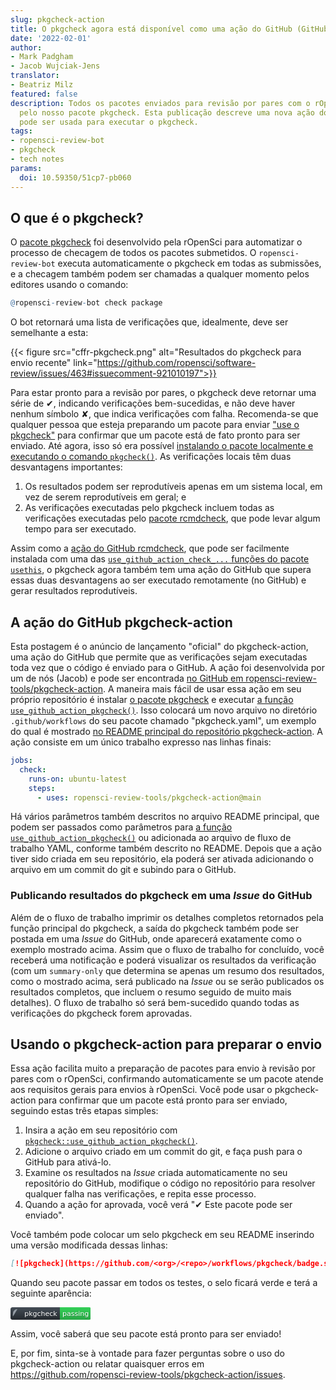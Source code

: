 ```yaml
---
slug: pkgcheck-action
title: O pkgcheck agora está disponível como uma ação do GitHub (GitHub Action)!
date: '2022-02-01'
author:
- Mark Padgham
- Jacob Wujciak-Jens
translator:
- Beatriz Milz
featured: false
description: Todos os pacotes enviados para revisão por pares com o rOpenSci são verificados
  pelo nosso pacote pkgcheck. Esta publicação descreve uma nova ação do GitHub (GitHub Action) que
  pode ser usada para executar o pkgcheck.
tags:
- ropensci-review-bot
- pkgcheck
- tech notes
params:
  doi: 10.59350/51cp7-pb060
---
```


## O que é o pkgcheck?

O [pacote pkgcheck](https://github.com/ropensci-review-tools/pkgcheck) foi desenvolvido pela rOpenSci para automatizar o processo de checagem de todos os pacotes submetidos.
O `ropensci-review-bot` executa automaticamente o pkgcheck em todas as submissões, e a checagem também podem ser chamadas a qualquer momento pelos editores usando o comando:

```r
@ropensci-review-bot check package
```

O bot retornará uma lista de verificações que, idealmente, deve ser semelhante a esta:

{{< figure src="cffr-pkgcheck.png" alt="Resultados do pkgcheck para envio recente"  link="https://github.com/ropensci/software-review/issues/463#issuecomment-921010197">}}

Para estar pronto para a revisão por pares, o pkgcheck deve retornar uma série de ✔, indicando verificações bem-sucedidas, e não deve haver nenhum símbolo ✘, que indica verificações com falha. Recomenda-se que qualquer pessoa que esteja preparando um pacote para enviar ["use o pkgcheck"](https://devguide.ropensci.org/authors-guide.html) para confirmar que um pacote está de fato pronto para ser enviado. Até agora, isso só era possível [instalando o pacote localmente e executando o comando `pkgcheck()`](https://devguide.ropensci.org/authors-guide.html). As verificações locais têm duas desvantagens importantes:

1. Os resultados podem ser reprodutíveis apenas em um sistema local, em vez de serem reprodutíveis em geral; e
2. As verificações executadas pelo pkgcheck incluem todas as verificações executadas pelo [pacote rcmdcheck](https://r-lib.github.io/rcmdcheck/), que pode levar algum tempo para ser executado.

Assim como a [ação do GitHub rcmdcheck](https://github.com/r-lib/actions/blob/v2-branch/examples/check-standard.yaml), que pode ser facilmente instalada com uma das [`use_github_action_check_...` funções do pacote `usethis`](https://usethis.r-lib.org/reference/github_actions.html), o pkgcheck agora também tem uma ação do GitHub que supera essas duas desvantagens ao ser executado remotamente (no GitHub) e gerar resultados reprodutíveis.

## A ação do GitHub pkgcheck-action 

Esta postagem é o anúncio de lançamento "oficial" do pkgcheck-action, uma ação do GitHub que permite que as verificações sejam executadas toda vez que o código é enviado para o GitHub. A ação foi desenvolvida por um de nós (Jacob) e pode ser encontrada [no GitHub em ropensci-review-tools/pkgcheck-action](https://github.com/ropensci-review-tools/pkgcheck-action). A maneira mais fácil de usar essa ação em seu próprio repositório é instalar [o pacote pkgcheck](https://docs.ropensci.org/pkgcheck/#installation) e executar [a função `use_github_action_pkgcheck()`](https://docs.ropensci.org/pkgcheck/reference/use_github_action_pkgcheck.html). Isso colocará um novo arquivo no diretório `.github/workflows` do seu pacote chamado "pkgcheck.yaml", um exemplo do qual é mostrado [no README principal do repositório pkgcheck-action](https://github.com/ropensci-review-tools/pkgcheck-action#usage). A ação consiste em um único trabalho expresso nas linhas finais:

```yaml
jobs:
  check:
    runs-on: ubuntu-latest
    steps:
      - uses: ropensci-review-tools/pkgcheck-action@main
```

Há vários parâmetros também descritos no arquivo README principal, que podem ser passados como parâmetros para [a função `use_github_action_pkgcheck()`](https://docs.ropensci.org/pkgcheck/reference/use_github_action_pkgcheck.html) ou adicionada ao arquivo de fluxo de trabalho YAML, conforme também descrito no README. Depois que a ação tiver sido criada em seu repositório, ela poderá ser ativada adicionando o arquivo em um commit do git e subindo para o GitHub.

### Publicando resultados do pkgcheck em uma *Issue* do GitHub

Além de o fluxo de trabalho imprimir os detalhes completos retornados pela função principal do pkgcheck, a saída do pkgcheck também pode ser postada em uma *Issue* do GitHub, onde aparecerá exatamente como o exemplo mostrado acima. Assim que o fluxo de trabalho for concluído, você receberá uma notificação e poderá visualizar os resultados da verificação (com um `summary-only` que determina se apenas um resumo dos resultados, como o mostrado acima, será publicado na *Issue* ou se serão publicados os resultados completos, que incluem o resumo seguido de muito mais detalhes). O fluxo de trabalho só será bem-sucedido quando todas as verificações do pkgcheck forem aprovadas.

## Usando o pkgcheck-action para preparar o envio

Essa ação facilita muito a preparação de pacotes para envio à revisão por pares com o rOpenSci, confirmando automaticamente se um pacote atende aos requisitos gerais para envios à rOpenSci. Você pode usar o pkgcheck-action para confirmar que um pacote está pronto para ser enviado, seguindo estas três etapas simples:

1. Insira a ação em seu repositório com [`pkgcheck::use_github_action_pkgcheck()`](https://docs.ropensci.org/pkgcheck/reference/use_github_action_pkgcheck.html).
2. Adicione o arquivo criado em um commit do git, e faça push para o GitHub para ativá-lo.
3. Examine os resultados na *Issue* criada automaticamente no seu repositório do GitHub, modifique o código no repositório para resolver qualquer falha nas verificações, e repita esse processo.
4. Quando a ação for aprovada, você verá "✔ Este pacote pode ser enviado".

Você também pode colocar um selo pkgcheck em seu README inserindo uma versão modificada dessas linhas:

```md
[![pkgcheck](https://github.com/<org>/<repo>/workflows/pkgcheck/badge.svg)](https://github.com/<org>/<repo>/actions?query=workflow%3Apkgcheck)
```

Quando seu pacote passar em todos os testes, o selo ficará verde e terá a seguinte aparência:

<svg xmlns="http://www.w3.org/2000/svg" width="128" height="20">
  <defs>
    <linearGradient id="workflow-fill" x1="50%" y1="0%" x2="50%" y2="100%">
      <stop stop-color="#444D56" offset="0%"></stop>
      <stop stop-color="#24292E" offset="100%"></stop>
    </linearGradient>
    <linearGradient id="state-fill" x1="50%" y1="0%" x2="50%" y2="100%">
      <stop stop-color="#34D058" offset="0%"></stop>
      <stop stop-color="#28A745" offset="100%"></stop>
    </linearGradient>
  </defs>
  <g fill="none" fill-rule="evenodd">
    <g font-family="&#39;DejaVu Sans&#39;,Verdana,Geneva,sans-serif" font-size="11">
      <path id="workflow-bg" d="M0,3 C0,1.3431 1.3552,0 3.02702703,0 L102,0 L102,20 L3.02702703,20 C1.3552,20 0,18.6569 0,17 L0,3 Z" fill="url(#workflow-fill)" fill-rule="nonzero"></path>
      <text fill="#010101" fill-opacity=".3">
        <tspan x="22.1981982" y="15">pkgcheck</tspan>
      </text>
      <text fill="#FFFFFF">
        <tspan x="22.1981982" y="14">pkgcheck</tspan>
      </text>
    </g>
    <g transform="translate(79)" font-family="&#39;DejaVu Sans&#39;,Verdana,Geneva,sans-serif" font-size="11">
      <path d="M0 0h46.939C48.629 0 50 1.343 50 3v14c0 1.657-1.37 3-3.061 3H0V0z" id="state-bg" fill="url(#state-fill)" fill-rule="nonzero"></path>
      <text fill="#010101" fill-opacity=".3">
        <tspan x="4" y="15">passing</tspan>
      </text>
      <text fill="#FFFFFF">
        <tspan x="4" y="14">passing</tspan>
      </text>
    </g>
    <path fill="#959DA5" d="M11 3c-3.868 0-7 3.132-7 7a6.996 6.996 0 0 0 0 4.786 6.641c.35.062.482-.148.482-.332 0-.166-.01-.718-.01-1.304-1.758.324-2.213-.429-2.353-.822-.079-.202-.42-.823-.717-.99-.245-.13-.595-.454-.01-.463.552-.009.946.508 1.077.718.63 1.058 1.636.76 2.039.577.061-.455.245-.761.446-.936-1.557-.175-3.185-.779-3.185-3.456 0-.762.271-1.392.718-1.882-.07-.175-.315-.892.07-1.855 0 0 .586-.183 1.925.718a6.5 6.5 0 0 1 1.75-.236 6.5 6.5 0 0 1 1.75.236c1.338-.91 1.925-.718 1.925-.718.385.963.14 1.68.07 1.855.446.49.717 1.112.717 1.882 0 2.686-1.636 3.28-3.194 3.456.254.219.473.639.473 1.295 0 .936-.009 1.689-.009 1.925 0 .184.131.402.481.332A7.011 7.011 0 0 0 18 10c0-3.867-3.133-7-7-7z"></path>
  </g>
</svg>

Assim, você saberá que seu pacote está pronto para ser enviado!

E, por fim, sinta-se à vontade para fazer perguntas sobre o uso do pkgcheck-action ou relatar quaisquer erros em <https://github.com/ropensci-review-tools/pkgcheck-action/issues>.


